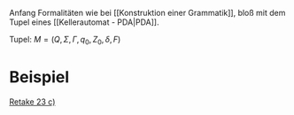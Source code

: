 Anfang Formalitäten wie bei [[Konstruktion einer Grammatik]], bloß mit dem Tupel eines [[Kellerautomat - PDA|PDA]].

Tupel:
$M=\left(Q, \Sigma, \Gamma, q_0, Z_0, \delta, F\right)$ 

# Beispiel
[Retake 23 c)](https://teaching.model.in.tum.de/2024ss/theo/exams/2023_retake_solution.pdf#page=11)

